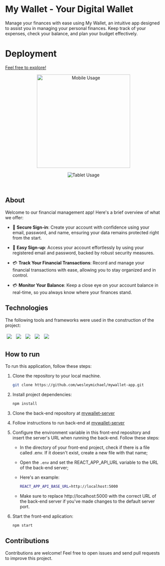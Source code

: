 # My Wallet - Your Digital Wallet

Manage your finances with ease using My Wallet, an intuitive app designed to assist you in managing your personal finances. Keep track of your expenses, check your balance, and plan your budget effectively.

# Deployment
[Feel free to explore!](https://mywallet-rho.vercel.app)

<div>
  <p align="center">
    <img src="public/images/mywallet-usage-mobile.gif" width="300" alt="Mobile Usage" />
  </p>
  <p align="center">
     <img src="public/images/mywallet-usage-tablet.gif" alt="Tablet Usage" />
  </p>
</div>

<br>

## About

Welcome to our financial management app! Here's a brief overview of what we offer:

- 👤 **Secure Sign-in**: Create your account with confidence using your email, password, and name, ensuring your data remains protected right from the start.

- 👤 **Easy Sign-up**: Access your account effortlessly by using your registered email and password, backed by robust security measures.

- 💳 **Track Your Financial Transactions**: Record and manage your financial transactions with ease, allowing you to stay organized and in control.

- 💳 **Monitor Your Balance**: Keep a close eye on your account balance in real-time, so you always know where your finances stand.


## Technologies
The following tools and frameworks were used in the construction of the project:<br>

<p>
  <img style='margin: 5px;' src='https://img.shields.io/badge/react-%2320232a.svg?style=for-the-badge&logo=react&logoColor=%2361DAFB'>
  <img style='margin: 5px;' src='https://img.shields.io/badge/axios%20-%2320232a.svg?&style=for-the-badge&color=informational'>
  <img style='margin: 5px;' src='https://img.shields.io/badge/styled-components%20-%2320232a.svg?&style=for-the-badge&color=b8679e&logo=styled-components&logoColor=%3a3a3a'>
  <img style='margin: 5px;' src="https://img.shields.io/badge/react_route%20-%2320232a.svg?&style=for-the-badge&logo=react&logoColor=%2361DAFB"/>
  <img style='margin: 5px;' src='https://img.shields.io/badge/react-icons%20-%2320232a.svg?&style=for-the-badge&color=f28dc7&logo=react-icons&logoColor=%2361DAFB'>
</p>


## How to run
To run this application, follow these steps:

1. Clone the repository to your local machine.

   ```bash
   git clone https://github.com/wesleymichael/mywallet-app.git
   ```

2. Install project dependencies:

   ```bash
   npm install
   ```

3. Clone the back-end repository at [mywallet-server](https://github.com/wesleymichael/mywallet-server.git)
   
4. Follow instructions to run back-end at [mywallet-server](https://github.com/wesleymichael/mywallet-server.git)

5. Configure the environment variable in this front-end repository and insert the server's URL when running the back-end. Follow these steps:

    - In the directory of your front-end project, check if there is a file called .env. If it doesn't exist, create a new file with that name;
    - Open the `.env` and set the REACT_APP_API_URL variable to the URL of the back-end server;
    - Here's an example:

       ```bash
       REACT_APP_API_BASE_URL=http://localhost:5000
       ```  
    -  Make sure to replace http://localhost:5000 with the correct URL of the back-end server if you've made changes to the default server port.

6. Start the front-end aplication:

   ```bash
   npm start
   ```

## Contributions

Contributions are welcome! Feel free to open issues and send pull requests to improve this project.
